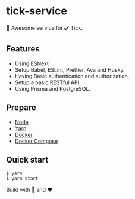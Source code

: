 # tick-service

🎉 Awesome service for ✔️ Tick.

## Features

- Using ESNext
- Setup Babel, ESLint, Prettier, Ava and Husky.
- Having Basic authentication and authorization.
- Setup a basic RESTful API.
- Using Prisma and PostgreSQL.

## Prepare

- [Node](https://nodejs.org/en/)
- [Yarn](https://yarnpkg.com/en/)
- [Docker](https://phoenixnap.com/kb/how-to-install-docker-on-ubuntu-18-04)
- [Docker Compose](https://docs.docker.com/compose/install/)

## Quick start

```shell
$ yarn
$ yarn start
```

Build with 🙌 and ❤️
